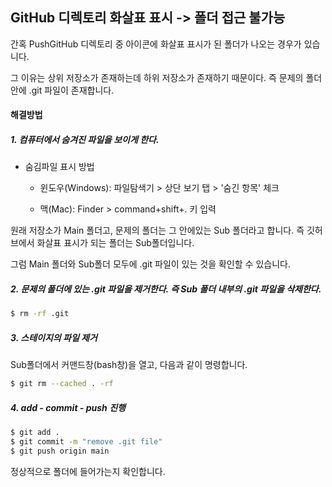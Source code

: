 GitHub 디렉토리 화살표 표시 -> 폴더 접근 불가능
---
간혹 PushGitHub 디렉토리 중 아이콘에 화살표 표시가 된 폴더가 나오는 경우가 있습니다.

그 이유는 상위 저장소가 존재하는데 하위 저장소가 존재하기 때문이다. 즉 문제의 폴더 안에 .git 파일이 존재합니다.

####  해결방법

##### 1. 컴퓨터에서 숨겨진 파일을 보이게 한다.

* 숨김파일 표시 방법

  - 윈도우(Windows): 파일탐색기 > 상단 보기 탭 > '숨긴 항목' 체크

  - 맥(Mac): Finder > command+shift+. 키 입력
  
원래 저장소가 Main 폴더고, 문제의 폴더는 그 안에있는 Sub 폴더라고 합니다. 즉 깃허브에서 화살표 표시가 되는 폴더는 Sub폴더입니다.
  
그럼 Main 폴더와 Sub폴더 모두에 .git 파일이 있는 것을 확인할 수 있습니다.
  
##### 2. 문제의 폴더에 있는 .git 파일을 제거한다. 즉 Sub 폴더 내부의 .git 파일을 삭제한다.

```bash
$ rm -rf .git 
```

##### 3. 스테이지의 파일 제거

Sub폴더에서 커맨드창(bash창)을 열고, 다음과 같이 명령합니다.
```bash
$ git rm --cached . -rf
```
##### 4. add - commit - push 진행

```bash
$ git add .
$ git commit -m "remove .git file"
$ git push origin main

```

정상적으로 폴더에 들어가는지 확인합니다.



